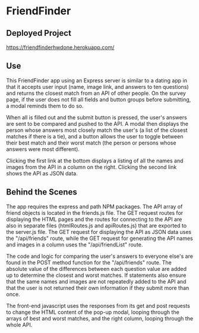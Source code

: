 # FriendFinder

## Deployed Project

https://friendfinderhwdone.herokuapp.com/

## Use

This FriendFinder app using an Express server is similar to a dating app in that it accepts user input (name, image link, and answers to ten questions) and returns the closest match from an API of other people. On the survey page, if the user does not fill all fields and button groups before submitting, a modal reminds them to do so.

When all is filled out and the submit button is pressed, the user's answers are sent to be compared and pushed to the API. A modal then displays the person whose answers most closely match the user's (a list of the closest matches if there is a tie), and a button allows the user to toggle between their best match and their worst match (the person or persons whose answers were most different).

Clicking the first link at the bottom displays a listing of all the names and images from the API in a column on the right. Clicking the second link shows the API as JSON data.

## Behind the Scenes

The app requires the express and path NPM packages. The API array of friend objects is located in the friends.js file. The GET request routes for displaying the HTML pages and the routes for connecting to the API are also in separate files (htmlRoutes.js and apiRoutes.js) that are exported to the server.js file. The GET request for displaying the API as JSON data uses the "/api/friends" route, while the GET request for generating the API names and images in a column uses the "/api/friendList" route.

The code and logic for comparing the user's answers to everyone else's are found in the POST method function for the "/api/friends" route. The absolute value of the differences between each question value are added up to determine the closest and worst matches. If statements also ensure that the same names and images are not repeatedly added to the API and that the user is not returned their own information if they submit more than once.

The front-end javascript uses the responses from its get and post requests to change the HTML content of the pop-up modal, looping through the arrays of best and worst matches, and the right column, looping through the whole API.
